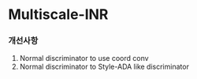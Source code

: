 # Multiscale-INR

### 개선사항
1. Normal discriminator to use coord conv
2. Normal discriminator to Style-ADA like discriminator